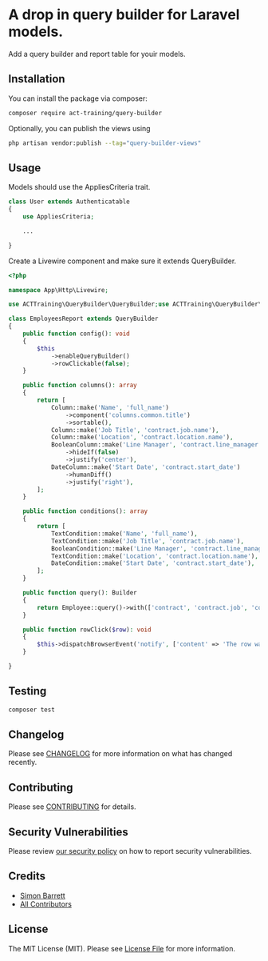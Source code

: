 # A drop in query builder for Laravel models.

Add a query builder and report table for youir models.

## Installation

You can install the package via composer:

```bash
composer require act-training/query-builder
```

Optionally, you can publish the views using

```bash
php artisan vendor:publish --tag="query-builder-views"
```

## Usage
Models should use the AppliesCriteria trait.

```php
class User extends Authenticatable
{
    use AppliesCriteria;

    ...

}
```

Create a Livewire component and make sure it extends QueryBuilder.

```php
<?php

namespace App\Http\Livewire;

use ACTTraining\QueryBuilder\QueryBuilder;use ACTTraining\QueryBuilder\Support\Columns\BooleanColumn;use ACTTraining\QueryBuilder\Support\Columns\Column;use ACTTraining\QueryBuilder\Support\Columns\DateColumn;use ACTTraining\QueryBuilder\Support\Conditions\BooleanCondition;use ACTTraining\QueryBuilder\Support\Conditions\DateCondition;use ACTTraining\QueryBuilder\Support\Conditions\TextCondition;use App\Models\Employee;use Illuminate\Database\Eloquent\Builder;

class EmployeesReport extends QueryBuilder
{
    public function config(): void
    {
        $this
            ->enableQueryBuilder()
            ->rowClickable(false);
    }

    public function columns(): array
    {
        return [
            Column::make('Name', 'full_name')
                ->component('columns.common.title')
                ->sortable(),
            Column::make('Job Title', 'contract.job.name'),
            Column::make('Location', 'contract.location.name'),
            BooleanColumn::make('Line Manager', 'contract.line_manager')
                ->hideIf(false)
                ->justify('center'),
            DateColumn::make('Start Date', 'contract.start_date')
                ->humanDiff()
                ->justify('right'),
        ];
    }

    public function conditions(): array
    {
        return [
            TextCondition::make('Name', 'full_name'),
            TextCondition::make('Job Title', 'contract.job.name'),
            BooleanCondition::make('Line Manager', 'contract.line_manager'),
            TextCondition::make('Location', 'contract.location.name'),
            DateCondition::make('Start Date', 'contract.start_date'),
        ];
    }

    public function query(): Builder
    {
        return Employee::query()->with(['contract', 'contract.job', 'contract.location']);
    }

    public function rowClick($row): void
    {
        $this->dispatchBrowserEvent('notify', ['content' => 'The row was clicked', 'type' => 'success']);
    }

}
```

## Testing

```bash
composer test
```

## Changelog

Please see [CHANGELOG](CHANGELOG.md) for more information on what has changed recently.

## Contributing

Please see [CONTRIBUTING](CONTRIBUTING.md) for details.

## Security Vulnerabilities

Please review [our security policy](../../security/policy) on how to report security vulnerabilities.

## Credits

- [Simon Barrett](https://github.com/ACT-Training)
- [All Contributors](../../contributors)

## License

The MIT License (MIT). Please see [License File](LICENSE.md) for more information.
